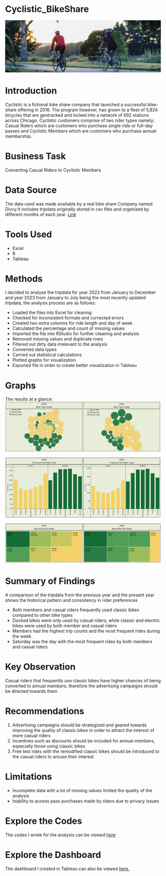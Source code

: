 # Cyclistic_BikeShare
![](Intro_image.jpg)
# Introduction
Cyclistic is a fictional bike share company that launched a successful bike-share offering in 2016. The program however, has grown to a fleet of 5,824 bicycles that are geotracked and locked into a network of 692 stations across Chicago. Cyclistic customers comprise of two rider types namely; Casual Riders which are customers who purchase single-ride or full-day passes and Cyclistic Members which are customers who purchase annual membership.
# Business Task
Converting Casual Riders to Cyclistic Members
# Data Source
The data used was made available by a real bike share Company named Divvy.It includes tripdata originally stored in csv files and organized by different months of each year. [Link](https://divvy-tripdata.s3.amazonaws.com/index.html)
# Tools Used
- Excel
- R
- Tableau
# Methods
I decided to analyse the tripdata for year 2022 from January to December and year 2023 from January to July being the most recently updated tripdata, the analysis process are as follows:
- Loaded the files into Excel for cleaning
- Checked for inconsistent formats and corrected errors
- Created two extra columns for ride length and day of week
- Calculated the percentage and count of missing values
- Imported the file into RStudio for further cleaning and analysis
- Removed missing values and duplicate rows
- Filtered out dirty data irrelevant to the analysis
- Converted data types
- Carried out statistical calculations
- Plotted graphs for visualization
- Exported file in order to create better visualization in Tableau
# Graphs
The results at a glance:
![](Graph_1.png)

![](Graph_2.png)

![](Graph_3.png)

# Summary of Findings
A comparison of the tripdata from the previous year and the present year shows the historical pattern  and consistency in rider preferences
- Both members and casual riders frequently used classic bikes compared to other bike types
- Docked bikes were only used by casual riders, while classic and electric bikes were used by both member and casual riders
- Members had the highest trip counts and the most frequent rides during the week
- Saturday was the day with the most frequent rides by both members and casual riders
# Key Observation
Casual riders that frequently use classic bikes have higher chances of being converted to annual members, therefore the advertising campaigns should be directed towards them
# Recommendations
1. Advertising campaigns should be strategized and geared towards improving the quality of classic bikes in order to attract the interest of more casual riders
2. Incentives such as discounts should be included for annual members, especially those using classic bikes
3. Free test rides with the remodified classic bikes should be introduced to the casual riders to arouse their interest
# Limitations
- Incomplete data with a lot of missing values limited the quality of the analysis
- Inability to access pass purchases made by riders due to privacy issues
# Explore the Codes
The codes I wrote for the analysis can be viewed [here](https://github.com/johyexson/Cyclistic_BikeShare/blob/main/My_Capstone_Project.R)
# Explore the Dashboard
The dashboard I created in Tableau can also be viewed [here.](https://public.tableau.com/app/profile/joy.johnson5229/viz/Cyclistic_BikeShare_16944692451940/CyclisticBikeShareDashboard)
